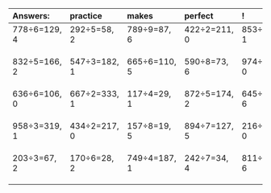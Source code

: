 | Answers: | practice | makes | perfect | ! |
| :--- | :--- | :--- | :--- | :--- |
| 778÷6=129, 4 | 292÷5=58, 2 | 789÷9=87, 6 | 422÷2=211, 0 | 853÷2=426, 1 | 
|   |   |   |   |   | 
|   |   |   |   |   | 
|   |   |   |   |   | 
| 832÷5=166, 2 | 547÷3=182, 1 | 665÷6=110, 5 | 590÷8=73, 6 | 974÷2=487, 0 | 
|   |   |   |   |   | 
|   |   |   |   |   | 
|   |   |   |   |   | 
| 636÷6=106, 0 | 667÷2=333, 1 | 117÷4=29, 1 | 872÷5=174, 2 | 645÷9=71, 6 | 
|   |   |   |   |   | 
|   |   |   |   |   | 
|   |   |   |   |   | 
| 958÷3=319, 1 | 434÷2=217, 0 | 157÷8=19, 5 | 894÷7=127, 5 | 216÷4=54, 0 | 
|   |   |   |   |   | 
|   |   |   |   |   | 
|   |   |   |   |   | 
| 203÷3=67, 2 | 170÷6=28, 2 | 749÷4=187, 1 | 242÷7=34, 4 | 811÷7=115, 6 | 
|   |   |   |   |   | 
|   |   |   |   |   | 
|   |   |   |   |   | 

